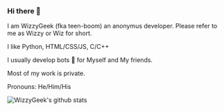 ### Hi there 👋

I am WizzyGeek (fka teen-boom) an anonymus developer.
Please refer to me as Wizzy or Wiz for short.

I like Python, HTML/CSS/JS, C/C++

I usually develop bots 🤖 for Myself and My friends.

Most of my work is private.

Pronouns: He/Him/His
<!--
**TEEN-BOOM/TEEN-BOOM** is a ✨ _special_ ✨ repository because its `README.md` (this file) appears on your GitHub profile.

Here are some ideas to get you started:

- 🔭 I’m currently working on ...
- 🌱 I’m currently learning ...
- 👯 I’m looking to collaborate on ...
- 🤔 I’m looking for help with ...
- 💬 Ask me about ...
- 📫 How to reach me: ...
- 😄 Pronouns: ...
- ⚡ Fun fact: ...
-->

![WizzyGeek's github stats](https://github-readme-stats.vercel.app/api?username=WizzyGeek&theme=radical)
